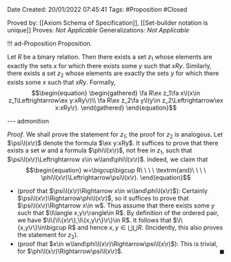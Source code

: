 <br />
<br />

Date Created: 20/01/2022 07:45:41
Tags: #Proposition #Closed 

Proved by: [[Axiom Schema of Specification]], [[Set-builder notation is unique]]
Proves: _Not Applicable_
Generalizations: _Not Applicable_

!!! ad-Proposition Proposition.

Let $R$ be a binary relation. Then there exists a set $z_1$ whose elements are exactly the sets $x$ for which there exists some $y$ such that $xRy$. Similarly, there exists a set $z_2$ whose elements are exactly the sets $y$ for which there exists some $x$ such that $xRy$. Formally,
$$\begin{equation}
    \begin{gathered}
        \fa R\ex z_1\fa x\l(x\in z_1\Leftrightarrow\ex y:xRy\r)\\
        \fa R\ex z_2\fa y\l(y\in z_2\Leftrightarrow\ex x:xRy\r).
    \end{gathered}
\end{equation}$$

--- admonition

_Proof_. We shall prove the statement for $z_1$; the proof for $z_2$ is analogous. Let $\psi\l(x\r)$ denote the formula $\ex y:xRy$. It suffices to prove that there exists a set $w$ and a formula $\phi\l(x\r)$, not free in $z_1$, such that $\psi\l(x\r)\Leftrightarrow x\in w\land\phi\l(x\r)$. Indeed, we claim that
$$\begin{equation}
    w=\bigcup\bigcup R\ \ \ \ \textrm{and}\ \ \ \ \phi\l(x\r)\Leftrightarrow\psi\l(x\r).
\end{equation}$$
* (proof that $\psi\l(x\r)\Rightarrow x\in w\land\phi\l(x\r)$): Certainly $\psi\l(x\r)\Rightarrow\phi\l(x\r)$, so it suffices to prove that $\psi\l(x\r)\Rightarrow x\in w$. Thus assume that there exists some $y$ such that $\l\langle x,y\r\rangle\in R$. By definition of the ordered pair, we have $\l\{\l\{x\r\},\l\{x,y\r\}\r\}\in R$. It follows that $\l\{x,y\r\}\in\bigcup R$ and hence $x,y\in\bigcup\bigcup R$. (Incidently, this also proves the statement for $z_2$).
* (proof that $x\in w\land\phi\l(x\r)\Rightarrow\psi\l(x\r)$): This is trivial, for $\phi\l(x\r)\Rightarrow\psi\l(x\r)$.<span style="float:right;">$\blacksquare$</span>
